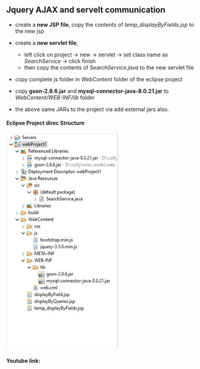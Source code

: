 ## Jquery AJAX and servelt communication

- create a __new JSP file__, copy the contents of _temp_displayByFields.jsp_ to the new jsp

- create a __new servlet file__, 
    - left click on project -> new -> servlet -> set class name as *SearchService* -> click finish
    - then copy the contents of *SearchService.java* to the new servlet file

- copy complete js folder in _WebContent_ folder of the eclipse project

- copy **gson-2.8.6.jar** and **mysql-connector-java-8.0.21.jar** to *WebContent/WEB-INF/lib* folder

- the above same JARs to the project via add external jars also.


#### Eclipse Project direc Structure

![project directory struc](https://github.com/somewhat-devs/labtechproject/blob/master/AJAX%20and%20servlet%20resrc/project%20direc%20structure.JPG?raw=true )

#### Youtube link: 
